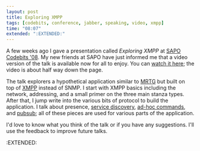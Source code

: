 ```yaml
---
layout: post
title: Exploring XMPP
tags: [codebits, conference, jabber, speaking, video, xmpp]
time: "08:07"
extended: ":EXTENDED:"
---
```


A few weeks ago I gave a presentation called *Exploring XMPP* at [SAPO Codebits '08](http://codebits.sapo.pt).  My new friends at SAPO have just informed me that a video version of the talk is available now for all to enjoy.  You can [watch it here](http://codebits.sapo.pt/intra/s/speaker/11); the video is about half way down the page.

The talk explorers a hypothetical application similar to [MRTG](http://oss.oetiker.ch/mrtg/) but built on top of [XMPP](http://www.xmpp.org) instead of SNMP.  I start with XMPP basics including the network, addressing, and a small primer on the three main stanza types.  After that, I jump write into the various bits of protocol to build the application.  I talk about presence, [service discovery](http://www.xmpp.org/extensions/xep-0030.html), [ad-hoc commands](http://www.xmpp.org/extensions/xep-0050.html), and [pubsub](http://www.xmpp.org/extensions/xep-0060.html); all of these pieces are used for various parts of the application.

I'd love to know what you think of the talk or if you have any suggestions.  I'll use the feedback to improve future talks.

:EXTENDED:



